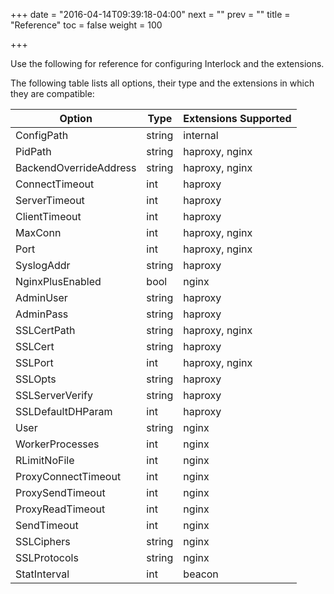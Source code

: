 +++
date = "2016-04-14T09:39:18-04:00"
next = ""
prev = ""
title = "Reference"
toc = false
weight = 100

+++

Use the following for reference for configuring Interlock and the extensions.

The following table lists all options, their type and the extensions in which
they are compatible:

|Option|Type|Extensions Supported|
|----|----|----|
|ConfigPath             | string | internal |
|PidPath                | string | haproxy, nginx |
|BackendOverrideAddress | string | haproxy, nginx |
|ConnectTimeout         | int    | haproxy |
|ServerTimeout          | int    | haproxy |
|ClientTimeout          | int    | haproxy |
|MaxConn                | int    | haproxy, nginx |
|Port                   | int    | haproxy, nginx |
|SyslogAddr             | string | haproxy |
|NginxPlusEnabled       | bool   | nginx |
|AdminUser              | string | haproxy |
|AdminPass              | string | haproxy |
|SSLCertPath            | string | haproxy, nginx |
|SSLCert                | string | haproxy |
|SSLPort                | int    | haproxy, nginx |
|SSLOpts                | string | haproxy |
|SSLServerVerify        | string | haproxy |
|SSLDefaultDHParam      | int    | haproxy |
|User                   | string | nginx |
|WorkerProcesses        | int    | nginx |
|RLimitNoFile           | int    | nginx |
|ProxyConnectTimeout    | int    | nginx |
|ProxySendTimeout       | int    | nginx |
|ProxyReadTimeout       | int    | nginx |
|SendTimeout            | int    | nginx |
|SSLCiphers             | string | nginx |
|SSLProtocols           | string | nginx |
|StatInterval           | int    | beacon |
